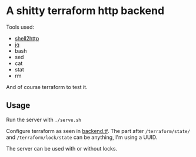 # A shitty terraform http backend

Tools used:
* [shell2http](https://github.com/msoap/shell2http)
* [jq](https://stedolan.github.io/jq/)
* bash
* sed
* cat
* stat
* rm

And of course terraform to test it.

## Usage

Run the server with `./serve.sh`

Configure terraform as seen in [backend.tf](./backend.tf).
The part after `/terraform/state/` and `/terraform/lock/state` can be anything,
I'm using a UUID.

The server can be used with or without locks.
